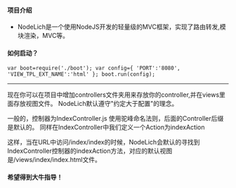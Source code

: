 #### 项目介绍
- NodeLich是一个使用NodeJS开发的轻量级的MVC框架，实现了路由转发,模块渲染，MVC等。


#### 如何启动？
    
 `
var boot=require('./boot');
var config={
	'PORT':'8080',
	'VIEW_TPL_EXT_NAME':'html'
};
boot.run(config);
 `

----
现在你可以在项目中增加controllers文件夹用来存放你的controller,并在views里面存放视图文件。
NodeLich默认遵守"约定大于配置"的理念。

一般的，控制器为IndexController.js 使用驼峰命名法则，后面的Controller后缀是默认的。
同样在IndexController中我们定义一个Action为indexAction



这样，当在URL中访问/index/index的时候，NodeLich会默认的寻找到IndexController控制器的indexAction方法，对应的默认视图是/views/index/index.html文件。

#### 希望得到大牛指导！




